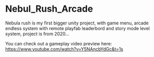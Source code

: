 # Nebul_Rush_Arcade
Nebula rush is my first bigger unity project, with game menu, arcade endless system with remote playfab leaderbord and story mode level system, project is from 2020...

You can check out a gameplay video preview here: https://www.youtube.com/watch?v=Y5NAncbYdGc&t=1s
